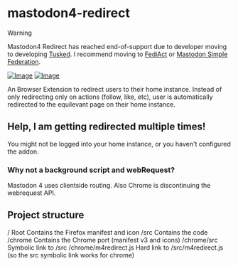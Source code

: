 # mastodon4-redirect

> [!WARNING]  
> Mastodon4 Redirect has reached end-of-support due to developer moving to developing [Tusked](https://github.com/raikasdev/tusked). I recommend moving to [FediAct](https://github.com/lartsch/FediAct) or [Mastodon Simple Federation](https://github.com/rugk/mastodon-simplified-federation).

[![Image](https://extensionworkshop.com/assets/img/documentation/publish/get-the-addon-178x60px.dad84b42.png)](https://addons.mozilla.org/en-US/firefox/addon/mastodon4-redirect)
[![Image](https://storage.googleapis.com/web-dev-uploads/image/WlD8wC6g8khYWPJUsQceQkhXSlv1/UV4C4ybeBTsZt43U4xis.png)](https://chrome.google.com/webstore/detail/mastodon4-redirect/acbfckpoogjdigldffcbldijhgnjpfnc)

An Browser Extension to redirect users to their home instance.
Instead of only redirecting only on actions (follow, like, etc), user is automatically redirected to the equilevant page on their home instance.

## Help, I am getting redirected multiple times!

You might not be logged into your home instance, or you haven't configured the addon.

### Why not a background script and webRequest?

Mastodon 4 uses clientside routing. Also Chrome is discontinuing the webrequest API.

## Project structure

/ Root Contains the Firefox manifest and icon
/src Contains the code
/chrome Contains the Chrome port (manifest v3 and icons)
/chrome/src Symbolic link to /src
/chrome/m4redirect.js Hard link to /src/m4redirect.js (so the src symbolic link works for chrome)

